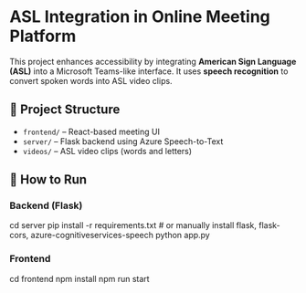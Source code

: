 # ASL Integration in Online Meeting Platform

This project enhances accessibility by integrating **American Sign Language (ASL)** into a Microsoft Teams-like interface. It uses **speech recognition** to convert spoken words into ASL video clips.

## 🔧 Project Structure

- `frontend/` – React-based meeting UI  
- `server/` – Flask backend using Azure Speech-to-Text  
- `videos/` – ASL video clips (words and letters)

## 🚀 How to Run

### Backend (Flask)
cd server
pip install -r requirements.txt  # or manually install flask, flask-cors, azure-cognitiveservices-speech
python app.py

### Frontend 
cd frontend
npm install
npm run start
